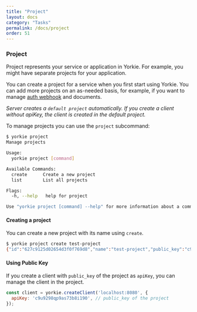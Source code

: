 ```yaml
---
title: "Project"
layout: docs
category: "Tasks"
permalink: /docs/project
order: 51
---
```


### Project

Project represents your service or application in Yorkie. For example, you might have separate projects for your application.

You can create a project for a service  when you first start using Yorkie. You can add more projects on an as-needed basis, for example, if you want to manage [auth webhook](/docs/auth-webhook) and documents.

*Server creates a `default project` automatically. If you create a client without apiKey, the client is created in the default project.*

To manage projects you can use the `project` subcommand:

```bash
$ yorkie project
Manage projects

Usage:
  yorkie project [command]

Available Commands:
  create      Create a new project
  list        List all projects

Flags:
  -h, --help   help for project

Use "yorkie project [command] --help" for more information about a command.
```

#### Creating a project

You can create a new project with its name using `create`.

```bash
$ yorkie project create test-project
{"id":"627c9125d02654d3f0f769d8","name":"test-project","public_key":"c9u9298qp9as73b8i190","secret_key":"c9u9298qp9as73b8i19g","auth_webhook_url":"","auth_webhook_methods":null,"created_at":"2022-05-12T04:46:29.781052056Z"}
```

#### Using Public Key

If you create a client with `public_key` of the project as `apiKey`, you can manage the client in the project.

```javascript
const client = yorkie.createClient('localhost:8080', {
  apiKey: 'c9u9298qp9as73b8i190', // public_key of the project
});
```

